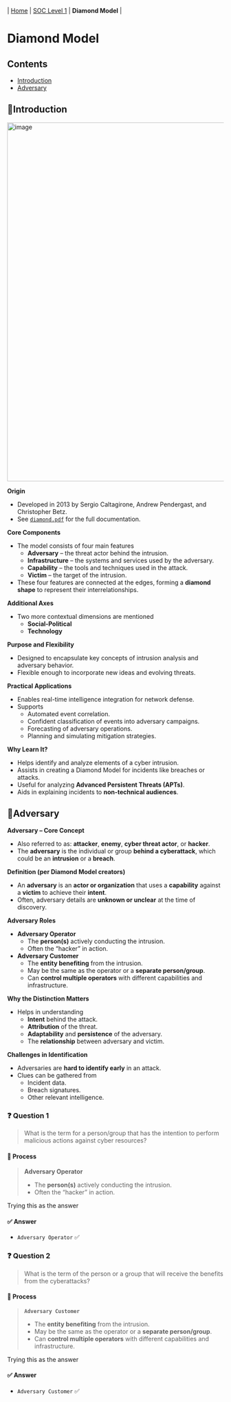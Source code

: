 | [Home](../README.md) | [SOC Level 1](../SOClevel1.md) | **Diamond Model** |

# Diamond Model

## Contents
- [Introduction](#introduction)
- [Adversary](#adversary)



## 📘Introduction

<img width="1013" height="832" alt="image" src="https://github.com/user-attachments/assets/b71b5969-d820-49fd-874c-7e91f397f3e5" />


**Origin**
- Developed in 2013 by Sergio Caltagirone, Andrew Pendergast, and Christopher Betz.
- See [`diamond.pdf`](https://www.activeresponse.org/wp-content/uploads/2013/07/diamond.pdf) for the full documentation.

**Core Components**
- The model consists of four main features
  - **Adversary** – the threat actor behind the intrusion.
  - **Infrastructure** – the systems and services used by the adversary.
  - **Capability** – the tools and techniques used in the attack.
  - **Victim** – the target of the intrusion.
- These four features are connected at the edges, forming a **diamond shape** to represent their interrelationships.

**Additional Axes**
- Two more contextual dimensions are mentioned
  - **Social-Political**
  - **Technology**

**Purpose and Flexibility**
- Designed to encapsulate key concepts of intrusion analysis and adversary behavior.
- Flexible enough to incorporate new ideas and evolving threats.

**Practical Applications**
- Enables real-time intelligence integration for network defense.
- Supports
  - Automated event correlation.
  - Confident classification of events into adversary campaigns.
  - Forecasting of adversary operations.
  - Planning and simulating mitigation strategies.

**Why Learn It?**
- Helps identify and analyze elements of a cyber intrusion.
- Assists in creating a Diamond Model for incidents like breaches or attacks.
- Useful for analyzing **Advanced Persistent Threats (APTs)**.
- Aids in explaining incidents to **non-technical audiences**.



## 📘Adversary

**Adversary – Core Concept**
- Also referred to as: **attacker**, **enemy**, **cyber threat actor**, or **hacker**.
- The **adversary** is the individual or group **behind a cyberattack**, which could be an **intrusion** or a **breach**.

**Definition (per Diamond Model creators)**
- An **adversary** is an **actor or organization** that uses a **capability** against a **victim** to achieve their **intent**.
- Often, adversary details are **unknown or unclear** at the time of discovery.

**Adversary Roles**
- **Adversary Operator**
  - The **person(s)** actively conducting the intrusion.
  - Often the “hacker” in action.
- **Adversary Customer**
  - The **entity benefiting** from the intrusion.
  - May be the same as the operator or a **separate person/group**.
  - Can **control multiple operators** with different capabilities and infrastructure.

**Why the Distinction Matters**
- Helps in understanding
  - **Intent** behind the attack.
  - **Attribution** of the threat.
  - **Adaptability** and **persistence** of the adversary.
  - The **relationship** between adversary and victim.

**Challenges in Identification**
- Adversaries are **hard to identify early** in an attack.
- Clues can be gathered from
  - Incident data.
  - Breach signatures.
  - Other relevant intelligence.
 

### ❓ Question 1

> What is the term for a person/group that has the intention to perform malicious actions against cyber resources?

#### 🧪 Process

> **Adversary Operator**
> - The **person(s)** actively conducting the intrusion.
> - Often the “hacker” in action.

Trying this as the answer

#### ✅ Answer

- `Adversary Operator` ✅


### ❓ Question 2

> What is the term of the person or a group that will receive the benefits from the cyberattacks?

#### 🧪 Process


> **`Adversary Customer`**
> - The **entity benefiting** from the intrusion.
> - May be the same as the operator or a **separate person/group**.
> - Can **control multiple operators** with different capabilities and infrastructure.

Trying this as the answer

#### ✅ Answer

- `Adversary Customer` ✅
